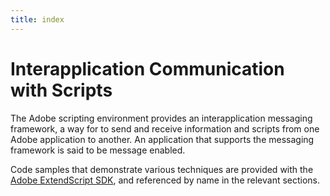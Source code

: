 ```yaml
---
title: index
---
```


# Interapplication Communication with Scripts

The Adobe scripting environment provides an interapplication messaging framework, a way for to send and receive information and scripts from one Adobe application to another. An application that supports the messaging framework is said to be message enabled.

Code samples that demonstrate various techniques are provided with the [Adobe ExtendScript SDK](https://github.com/Adobe-CEP/CEP-Resources/tree/master/ExtendScript-Toolkit), and referenced by name in the relevant sections.
